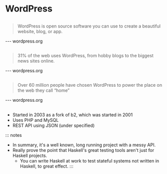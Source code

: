 # WordPress

##

> WordPress is open source software you can use to create a beautiful website, blog, or app.

--- wordpress.org

##

> 31% of the web uses WordPress, from hobby blogs to the biggest news sites online.

--- wordpress.org

##

> Over 60 million people have chosen WordPress to power the place on the web they call “home”

--- wordpress.org

##

- Started in 2003 as a fork of b2, which was started in 2001
- Uses PHP and MySQL
- REST API using JSON (under specified)

::: notes
- In summary, it's a well known, long running project with a messy API.
- Really prove the point that Haskell's great testing tools aren't just for Haskell projects.
   + You can write Haskell at work to test stateful systems not written in Haskell, to great effect.
:::


